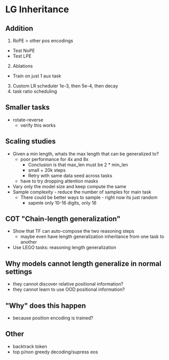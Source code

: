 # LG Inheritance

## Addition
1. RoPE > other pos encodings
  - Test NoPE
  - Test LPE
2. Ablations 
  - Train on just 1 aux task
3. Custom LR scheduler
  1e-3, then 5e-4, then decay
4. task ratio scheduling

## Smaller tasks
- rotate-reverse
  - verify this works

## Scaling studies
- Given a min length, whats the max length that can be generalized to? 
  - poor performance for 4x and 8x
    - Conclusion is that max_len must be 2 * min_len
    - small + 20k steps
    - Retry with same data seed across tasks
  - have to try dropping attention masks
- Vary only the model size and keep compute the same
- Sample complexity - reduce the number of samples for main task
  - There could be better ways to sample - right now its just random
    - sapmle only 10-16 digits, only 16

## COT "Chain-length generalization"
- Show that TF can auto-compose the two reasoning steps
  - maybe even have length generalization inheritance from one task to another
- Use LEGO tasks: reasoning length generalization

## Why models cannot length generalize in normal settings
- they cannot discover relative positional information? 
- they cannot learn to use OOD positional information? 

## "Why" does this happen
- because position encoding is trained? 

## Other
- backtrack token
- top p/non greedy decoding/supress eos
